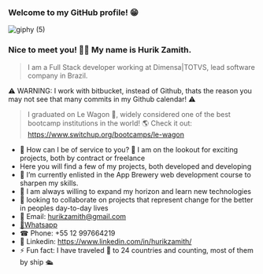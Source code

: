 ### Welcome to my GitHub profile! 😁




![giphy (5)](https://user-images.githubusercontent.com/93097561/228623271-accb9a89-2f88-416d-88d3-13367dff344b.gif)






### Nice to meet you! 🙋‍♂️ My name is Hurik Zamith. 

> I am a Full Stack developer working at Dimensa|TOTVS, lead software company in Brazil.

⚠️ WARNING: I work with bitbucket, instead of Github, thats the reason you may not see that many commits in my Github calendar! ⚠️

> I graduated on Le Wagon 🚐, widely considered one of the best bootcamp institutions in the world! 🌎
Check it out: https://www.switchup.org/bootcamps/le-wagon


- 🚀 How can I be of service to you? 🔎 I am on the lookout for exciting projects, both by contract or freelance  
- Here you will find a few of my projects, both developed and developing 
- 🔭 I’m currently enlisted in the App Brewery web development course to sharpen my skills. 
- 🌱 I am always willing to expand my horizon and learn new technologies
- 👯 looking to collaborate on projects that represent change for the better in peoples day-to-day lives
- 📩 Email: hurikzamith@gmail.com 
- <a class="nav-link" href="https://wa.me/+5512997664219?text=Hi!%20I%20am%20at%20your%20GitHub%20profile%20%20de%20:)">📱Whatsapp</a>
- ☎ Phone: +55 12 997664219 
- 💼 Linkedin: https://www.linkedin.com/in/hurikzamith/
- ⚡ Fun fact: I have traveled 🎒 to 24 countries and counting, most of them by ship  🛳

